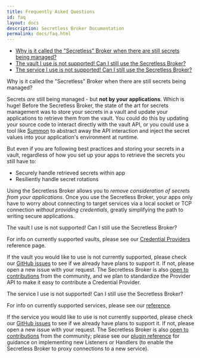 ```yaml
---
title: Frequently Asked Questions
id: faq
layout: docs
description: Secretless Broker Documentation
permalink: docs/faq.html
---
```


<div class="container-fluid" id="faq-list">
  <ul>
    <li><a href="#faq-why-secretless">Why is it called the "Secretless" Broker when there are still secrets being managed?</a></li>
    <li><a href="#faq-vault-not-supported">The vault I use is not supported! Can I still use the Secretless Broker?</a></li>
    <li><a href="#faq-service-not-supported">The service I use is not supported! Can I still use the Secretless Broker?</a></li>
  </ul>
</div>

<div class="faq" id="faq-why-secretless">
  Why is it called the "Secretless" Broker when there are still secrets being managed?
</div>

<p>Secrets <em>are</em> still being managed - but <strong>not by your applications</strong>.
  Which is huge! Before the Secretless Broker, the state of the art for secrets management was to store
  your secrets in a vault and update your applications to retrieve them from the vault.
  You could do this by updating your source code to interact directly with the vault
  API, or you could use a tool like <a href="https://cyberark.github.io/summon">Summon</a>
  to abstract away the API interaction and inject the secret values into your application's
  environment at runtime.</p>

<p>But even if you are following best practices and storing your secrets in a vault,
  regardless of how you set up your apps to retrieve the secrets you still have to:</p>
  <ul>
    <li>Securely handle retrieved secrets within app</li>
    <li>Resiliently handle secret rotations</li>
  </ul>

<p>Using the Secretless Broker allows you to <em>remove consideration of secrets from
  your applications</em>. Once you use the Secretless Broker, your apps only have to worry about
  connecting to target services via a local socket or TCP connection <em>without providing
  credentials</em>, greatly simplifying the path to writing secure applications.</p>

<div class="faq" id="faq-vault-not-supported">
  The vault I use is not supported! Can I still use the Secretless Broker?
</div>

<p>For info on currently supported vaults, please see our
  <a href="/docs/reference/providers/overview.html">Credential Providers</a> reference page.</p>

<p>If the vault you would like to use is not currently supported, please check our
  <a href="https://github.com/cyberark/secretless-broker/issues">GitHub issues</a> to see
  if we already have plans to support it. If not, please open a new issue with your
  request. The Secretless Broker is also <a href="/community.html">open to contributions</a>
  from the community, and we plan to standardize the Provider API to make it easy
  to contribute a Credential Provider.</p>

<div class="faq" id="faq-service-not-supported">
  The service I use is not supported! Can I still use the Secretless Broker?
</div>

<p>For info on currently supported services, please see our <a href="/docs/reference.html">reference</a>.</p>

<p>If the service you would like to use is not currently supported, please check our
  <a href="https://github.com/cyberark/secretless-broker/issues">GitHub issues</a> to see if
  we already have plans to support it. If not, please open a new issue with your request.
  The Secretless Broker is also <a href="/community.html">open to contributions</a> from the community;
  please see our <a href="/generated/pkg_secretless_plugin_v1.html">plugin reference</a>
  for guidance on implementing new Listeners or Handlers (to enable the Secretless Broker to proxy
  connections to a new service).</p>
